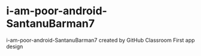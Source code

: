 # i-am-poor-android-SantanuBarman7
i-am-poor-android-SantanuBarman7 created by GitHub Classroom
First app design
